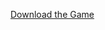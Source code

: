 [Download the Game](https://drive.google.com/file/d/1HgR6BIRe7M5VnZVO9ohODKZMYEcnYgKK/view?usp=sharing "Download the Game")
